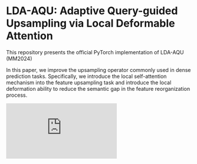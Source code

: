 # LDA-AQU: Adaptive Query-guided Upsampling via Local Deformable Attention
This repository presents the official PyTorch implementation of LDA-AQU (MM2024)

In this paper, we improve the upsampling operator commonly used in dense prediction tasks. Specifically, we introduce the local self-attention mechanism into the feature upsampling task and introduce the local deformation ability to reduce the semantic gap in the feature reorganization process.

![image](https://github.com/duzw9311/LDA-AQU/blob/main/figs/1_peformance.pdf)